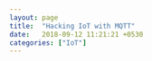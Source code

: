 ```yaml
---
layout: page
title:  "Hacking IoT with MQTT"
date:   2018-09-12 11:21:21 +0530
categories: ["IoT"]
---
```

